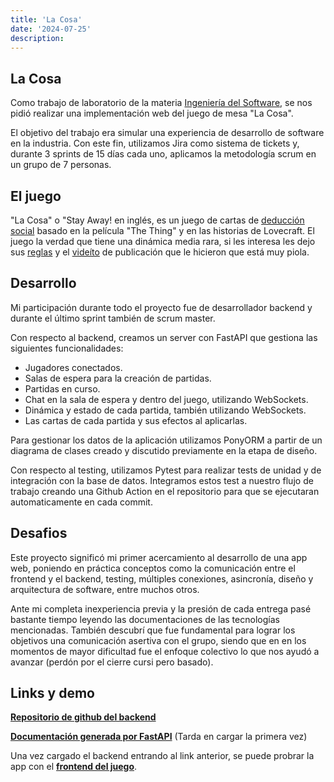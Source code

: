```yaml
---
title: 'La Cosa'
date: '2024-07-25'
description: 
---
```


## La Cosa

Como trabajo de laboratorio de la materia [Ingeniería del Software](https://www.famaf.unc.edu.ar/documents/4409/Ingenier%C3%ADa_del_Software_I_LCC.pdf), se nos pidió realizar una implementación web del juego de mesa "La Cosa".

El objetivo del trabajo era simular una experiencia de desarrollo de software en la industria. Con este fin, utilizamos Jira como sistema de tickets y, durante 3 sprints de 15 días cada uno, aplicamos la metodología scrum en un grupo de 7 personas.

## El juego

"La Cosa" o "Stay Away! en inglés, es un juego de cartas de [deducción social](https://es.wikipedia.org/wiki/Juego_de_deducci%C3%B3n_social) basado en la película "The Thing" y en las historias de Lovecraft. El juego la verdad que tiene una dinámica media rara, si les interesa les dejo sus [reglas](https://drive.google.com/file/d/1s4IeDpYbX20jbroazP-CqOoIsnFvUnlZ/view?usp=sharing) y el [videíto](https://www.youtube.com/watch?v=MTqKINXKybI) de publicación que le hicieron que está muy piola.

## Desarrollo

Mi participación durante todo el proyecto fue de desarrollador backend y durante el último sprint también de scrum master.

Con respecto al backend, creamos un server con FastAPI que gestiona las siguientes funcionalidades:

- Jugadores conectados.
- Salas de espera para la creación de partidas.
- Partidas en curso.
- Chat en la sala de espera y dentro del juego, utilizando WebSockets.
- Dinámica y estado de cada partida, también utilizando WebSockets.
- Las cartas de cada partida y sus efectos al aplicarlas.

Para gestionar los datos de la aplicación utilizamos PonyORM a partir de un diagrama de clases creado y discutido previamente en la etapa de diseño.

Con respecto al testing, utilizamos Pytest para realizar tests de unidad y de integración con la base de datos. Integramos estos test a nuestro flujo de trabajo creando una Github Action en el repositorio para que se ejecutaran automaticamente en cada commit.

## Desafios

Este proyecto significó mi primer acercamiento al desarrollo de una app web, poniendo en práctica conceptos como la comunicación entre el frontend y el backend, testing, múltiples conexiones, asincronía, diseño y arquitectura de software, entre muchos otros.

Ante mi completa inexperiencia previa y la presión de cada entrega pasé bastante tiempo leyendo las documentaciones de las tecnologías mencionadas. También descubrí que fue fundamental para lograr los objetivos una comunicación asertiva con el grupo, siendo que en en los momentos de mayor dificultad fue el enfoque colectivo lo que nos ayudó a avanzar (perdón por el cierre cursi pero basado).

## Links y demo

**[Repositorio de github del backend](https://github.com/TukiLaCosa/backend)**

**[Documentación generada por FastAPI](https://backend-tuki.onrender.com/docs#/)** (Tarda en cargar la primera vez)

Una vez cargado el backend entrando al link anterior, se puede probrar la app con el **[frontend del juego](https://tuki-frontend-nine.vercel.app/)**.
